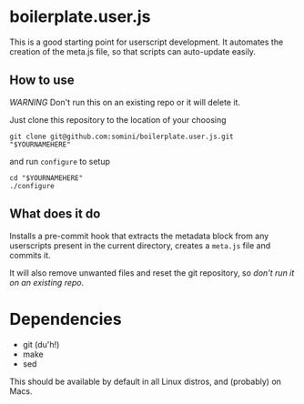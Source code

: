 # boilerplate.user.js

This is a good starting point for userscript development.
It automates the creation of the meta.js file, so that scripts can auto-update easily.

## How to use

*WARNING* Don't run this on an existing repo or it will delete it.

Just clone this repository to the location of your choosing

    git clone git@github.com:somini/boilerplate.user.js.git "$YOURNAMEHERE"

and run `configure` to setup

    cd "$YOURNAMEHERE"
    ./configure

## What does it do

Installs a pre-commit hook that extracts the metadata block from any userscripts present in the current directory, creates a `meta.js` file and commits it.

It will also remove unwanted files and reset the git repository, so *don't run it on an existing repo*.

# Dependencies

* git (du'h!)
* make
* sed

This should be available by default in all Linux distros, and (probably) on Macs.
